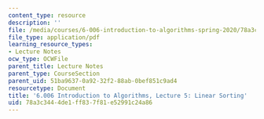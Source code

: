 ```yaml
---
content_type: resource
description: ''
file: /media/courses/6-006-introduction-to-algorithms-spring-2020/78a3c3444de1ff837f81e52991c24a86_MIT6_006S20_lec5.pdf
file_type: application/pdf
learning_resource_types:
- Lecture Notes
ocw_type: OCWFile
parent_title: Lecture Notes
parent_type: CourseSection
parent_uid: 51ba9637-0a92-32f2-88ab-0bef851c9ad4
resourcetype: Document
title: '6.006 Introduction to Algorithms, Lecture 5: Linear Sorting'
uid: 78a3c344-4de1-ff83-7f81-e52991c24a86
---
```

